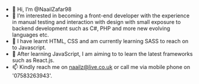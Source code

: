 - 👋 Hi, I’m @NaailZafar98
- 👀 I’m interested in becoming a front-end developer with the experience in manual testing and interaction with design with small exposure to backend development such as C#, PHP and more new evolving languages etc.  
- 🌱 I have learnt HTML, CSS and am currently learning SASS to reach on to Javascript. 
- 💞️ After learning JavaScript, I am aiming to to learn the latest frameworks such as React.js.
- 📫 Kindly reach me on naailz@live.co.uk or call me via mobile phone on '07583263943'.

<!---
NaailZafar98/NaailZafar98 is a ✨ special ✨ repository because its `README.md` (this file) appears on your GitHub profile.
You can click the Preview link to take a look at your changes.
--->
